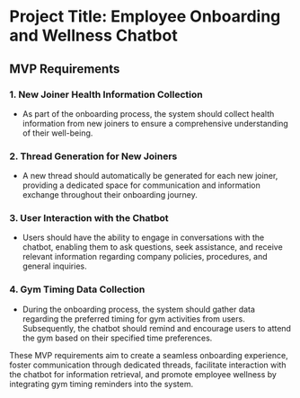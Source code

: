# Project Title: Employee Onboarding and Wellness Chatbot

## MVP Requirements

### 1. New Joiner Health Information Collection

- As part of the onboarding process, the system should collect health information from new joiners to ensure a comprehensive understanding of their well-being.

### 2. Thread Generation for New Joiners

- A new thread should automatically be generated for each new joiner, providing a dedicated space for communication and information exchange throughout their onboarding journey.

### 3. User Interaction with the Chatbot

- Users should have the ability to engage in conversations with the chatbot, enabling them to ask questions, seek assistance, and receive relevant information regarding company policies, procedures, and general inquiries.

### 4. Gym Timing Data Collection

- During the onboarding process, the system should gather data regarding the preferred timing for gym activities from users. Subsequently, the chatbot should remind and encourage users to attend the gym based on their specified time preferences.

These MVP requirements aim to create a seamless onboarding experience, foster communication through dedicated threads, facilitate interaction with the chatbot for information retrieval, and promote employee wellness by integrating gym timing reminders into the system.
